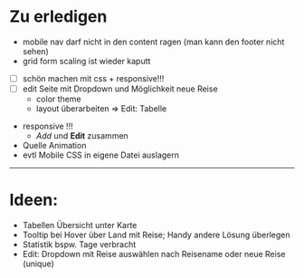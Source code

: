 # Zu erledigen
- mobile nav darf nicht in den content ragen (man kann den footer nicht sehen)
- grid form scaling ist wieder kaputt
- [ ] schön machen mit css + responsive!!!
- [ ] edit Seite mit Dropdown und Möglichkeit neue Reise
  - color theme 
  - layout überarbeiten => Edit: Tabelle
- responsive !!!
  - *Add* und **Edit** zusammen
- Quelle Animation 
- evtl Mobile CSS in eigene Datei auslagern

---
# Ideen: 
- Tabellen Übersicht unter Karte 
- Tooltip bei Hover über Land mit Reise; Handy andere Lösung überlegen
- Statistik bspw. Tage verbracht 
- Edit: Dropdown mit Reise auswählen nach Reisename oder neue Reise (unique) 